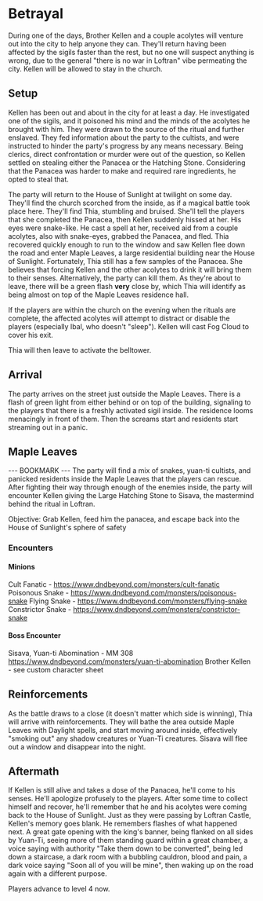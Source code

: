 # Betrayal
During one of the days, Brother Kellen and a couple acolytes will venture out into the city to help anyone they can. They'll return having been affected by the sigils faster than the rest, but no one will suspect anything is wrong, due to the general "there is no war in Loftran" vibe permeating the city. Kellen will be allowed to stay in the church.

## Setup
Kellen has been out and about in the city for at least a day. He investigated one of the sigils, and it poisoned his mind and the minds of the acolytes he brought with him. They were drawn to the source of the ritual and further enslaved. They fed information about the party to the cultists, and were instructed to hinder the party's progress by any means necessary. Being clerics, direct confrontation or murder were out of the question, so Kellen settled on stealing either the Panacea or the Hatching Stone. Considering that the Panacea was harder to make and required rare ingredients, he opted to steal that.

The party will return to the House of Sunlight at twilight on some day. They'll find the church scorched from the inside, as if a magical battle took place here. They'll find Thia, stumbling and bruised. She'll tell the players that she completed the Panacea, then Kellen suddenly hissed at her. His eyes were snake-like. He cast a spell at her, received aid from a couple acolytes, also with snake-eyes, grabbed the Panacea, and fled. Thia recovered quickly enough to run to the window and saw Kellen flee down the road and enter Maple Leaves, a large residential building near the House of Sunlight. Fortunately, Thia still has a few samples of the Panacea. She believes that forcing Kellen and the other acolytes to drink it will bring them to their senses. Alternatively, the party can kill them. As they're about to leave, there will be a green flash **very** close by, which Thia will identify as being almost on top of the Maple Leaves residence hall.

If the players are within the church on the evening when the rituals are complete, the affected acolytes will attempt to distract or disable the players (especially Ibal, who doesn't "sleep"). Kellen will cast Fog Cloud to cover his exit.

Thia will then leave to activate the belltower.

## Arrival
The party arrives on the street just outside the Maple Leaves. There is a flash of green light from either behind or on top of the building, signaling to the players that there is a freshly activated sigil inside. The residence looms menacingly in front of them. Then the screams start and residents start streaming out in a panic.

## Maple Leaves
--- BOOKMARK ---
The party will find a mix of snakes, yuan-ti cultists, and panicked residents inside the Maple Leaves that the players can rescue. After fighting their way through enough of the enemies inside, the party will encounter Kellen giving the Large Hatching Stone to Sisava, the mastermind behind the ritual in Loftran.

Objective: Grab Kellen, feed him the panacea, and escape back into the House of Sunlight's sphere of safety

### Encounters

#### Minions
Cult Fanatic - https://www.dndbeyond.com/monsters/cult-fanatic
Poisonous Snake - https://www.dndbeyond.com/monsters/poisonous-snake
Flying Snake - https://www.dndbeyond.com/monsters/flying-snake
Constrictor Snake - https://www.dndbeyond.com/monsters/constrictor-snake

#### Boss Encounter
Sisava, Yuan-ti Abomination - MM 308 https://www.dndbeyond.com/monsters/yuan-ti-abomination
Brother Kellen - see custom character sheet

## Reinforcements
As the battle draws to a close (it doesn't matter which side is winning), Thia will arrive with reinforcements. They will bathe the area outside Maple Leaves with Daylight spells, and start moving around inside, effectively "smoking out" any shadow creatures or Yuan-Ti creatures. Sisava will flee out a window and disappear into the night.

## Aftermath
If Kellen is still alive and takes a dose of the Panacea, he'll come to his senses. He'll apologize profusely to the players. After some time to collect himself and recover, he'll remember that he and his acolytes were coming back to the House of Sunlight. Just as they were passing by Loftran Castle, Kellen's memory goes blank. He remembers flashes of what happened next. A great gate opening with the king's banner, being flanked on all sides by Yuan-Ti, seeing more of them standing guard within a great chamber, a voice saying with authority "Take them down to be converted", being led down a staircase, a dark room with a bubbling cauldron, blood and pain, a dark voice saying "Soon all of you will be mine", then waking up on the road again with a different purpose.

Players advance to level 4 now.
